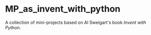 # MP_as_invent_with_python

A collection of mini-projects based on Al Sweigart's book *Invent with Python*.